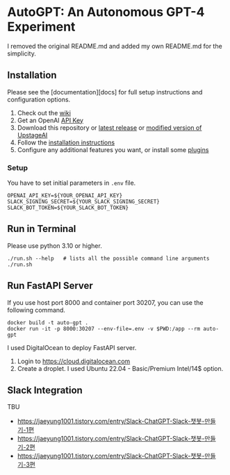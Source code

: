# AutoGPT: An Autonomous GPT-4 Experiment

I removed the original README.md and added my own README.md for the simplicity.

## Installation

Please see the [documentation][docs] for full setup instructions and configuration options.

1. Check out the [wiki](https://github.com/Significant-Gravitas/Auto-GPT/wiki)
2. Get an OpenAI [API Key](https://platform.openai.com/account/api-keys)
3. Download this repository or [latest release](https://github.com/Significant-Gravitas/Auto-GPT/releases/latest) or [modified version of UpstageAI](https://github.com/ChatGPTUp/Auto-GPT)
4. Follow the [installation instructions](https://docs.agpt.co/setup/)
5. Configure any additional features you want, or install some [plugins](https://docs.agpt.co/plugins/)

### Setup

You have to set initial parameters in `.env` file.

```shell
OPENAI_API_KEY=${YOUR_OPENAI_API_KEY}
SLACK_SIGNING_SECRET=${YOUR_SLACK_SIGNING_SECRET}
SLACK_BOT_TOKEN=${YOUR_SLACK_BOT_TOKEN}
```

## Run in Terminal

Please use python 3.10 or higher.

```shell
./run.sh --help   # lists all the possible command line arguments
./run.sh 
```

## Run FastAPI Server

If you use host port 8000 and container port 30207, you can use the following command.

```shell
docker build -t auto-gpt .
docker run -it -p 8000:30207 --env-file=.env -v $PWD:/app --rm auto-gpt
```

I used DigitalOcean to deploy FastAPI server.

1. Login to https://cloud.digitalocean.com
2. Create a droplet. I used Ubuntu 22.04 - Basic/Premium Intel/14$ option.

## Slack Integration

TBU

- https://jaeyung1001.tistory.com/entry/Slack-ChatGPT-Slack-챗봇-만들기-1편
- https://jaeyung1001.tistory.com/entry/Slack-ChatGPT-Slack-챗봇-만들기-2편
- https://jaeyung1001.tistory.com/entry/Slack-ChatGPT-Slack-챗봇-만들기-3편
